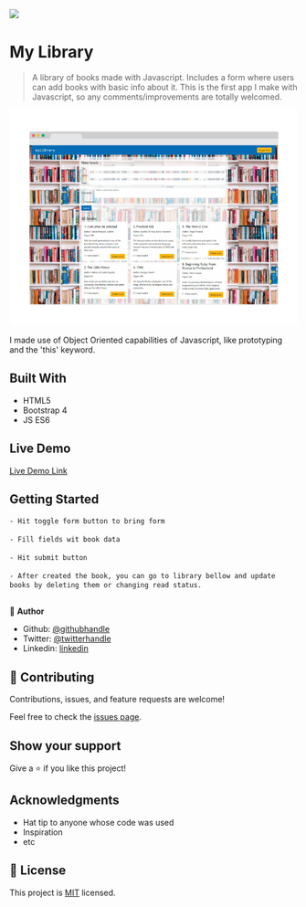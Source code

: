 ![](https://img.shields.io/badge/Microverse-blueviolet)

# My Library

> A library of books made with Javascript. Includes a form where users can add books with basic info about 
it. This is the first app I make with Javascript, so any comments/improvements are totally welcomed.

![screenshot](./app-screenshot.jpg)

I made use of Object Oriented capabilities of Javascript, like prototyping and the 'this' keyword.

## Built With

- HTML5
- Bootstrap 4
- JS ES6

## Live Demo

[Live Demo Link](http://mauriciosantos.paternit.com/io/library/)

## Getting Started

```
- Hit toggle form button to bring form

- Fill fields wit book data

- Hit submit button

- After created the book, you can go to library bellow and update books by deleting them or changing read status.


```

👤 **Author**

- Github: [@githubhandle](https://github.com/maosan132)
- Twitter: [@twitterhandle](https://twitter.com/maosan132)
- Linkedin: [linkedin](https://www.linkedin.com/in/mauricsantos/)
## 🤝 Contributing

Contributions, issues, and feature requests are welcome!

Feel free to check the [issues page](issues/).

## Show your support

Give a ⭐️ if you like this project!

## Acknowledgments

- Hat tip to anyone whose code was used
- Inspiration
- etc

## 📝 License

This project is [MIT](lic.url) licensed.
